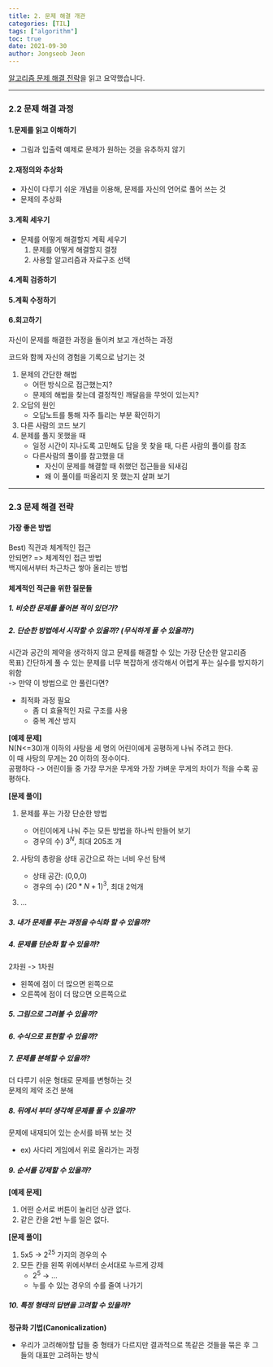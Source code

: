 ```yaml
---
title: 2. 문제 해결 개관
categories: [TIL]
tags: ["algorithm"]
toc: true
date: 2021-09-30
author: Jongseob Jeon
---
```



[알고리즘 문제 해결 전략](https://book.algospot.com/)을 읽고 요약했습니다.

---


### 2.2 문제 해결 과정
#### 1.문제를 읽고 이해하기
  - 그림과 입출력 예제로 문제가 원하는 것을 유추하지 않기

#### 2.재정의와 추상화
  - 자신이 다루기 쉬운 개념을 이용해, 문제를 자신의 언어로 풀어 쓰는 것
  - 문제의 추상화

#### 3.계획 세우기
  - 문제를 어떻게 해결할지 계획 세우기 
      1) 문제를 어떻게 해결할지 결정
      2) 사용할 알고리즘과 자료구조 선택

#### 4.계획 검증하기

#### 5.계획 수정하기

#### 6.회고하기
자신이 문제를 해결한 과정을 돌이켜 보고 개선하는 과정

코드와 함께 자신의 경험을 기록으로 남기는 것
1) 문제의 간단한 해법
    - 어떤 방식으로 접근했는지?
    - 문제의 해법을 찾는데 결정적인 깨달음을 무엇이 있는지?
2) 오답의 원인
    - 오답노트를 통해 자주 틀리는 부분 확인하기
3) 다른 사람의 코드 보기
4) 문제를 풀지 못했을 때
    - 일정 시간이 지나도록 고민해도 답을 못 찾을 때, 다른 사람의 풀이를 참조
    - 다른사람의 풀이를 참고했을 대
        - 자신이 문제를 해결할 때 취했던 접근들을 되새김
        - 왜 이 풀이를 떠올리지 못 했는지 살펴 보기

---

### 2.3 문제 해결 전략
#### 가장 좋은 방법
Best) 직관과 체계적인 접근  
안되면? => 체계적인 접근 방법  
백지에서부터 차근차근 쌓아 올리는 방법

#### 체계적인 적근을 위한 질문들
##### 1. 비슷한 문제를 풀어본 적이 있던가?
##### 2. 단순한 방법에서 시작할 수 있을까? (무식하게 풀 수 있을까?)
시간과 공간의 제약을 생각하지 않고 문제를 해결할 수 있는 가장 단순한 알고리즘  
목표) 간단하게 풀 수 있는 문제를 너무 복잡하게 생각해서 어렵게 푸는 실수를 방지하기 위함  
-> 만약 이 방법으로 안 풀린다면?
- 최적화 과정 필요
    - 좀 더 효율적인 자료 구조를 사용
    - 중복 계산 방지

**[예제 문제]**  
N(N<=30)개 이하의 사탕을 세 명의 어린이에게 공평하게 나눠 주려고 한다.  
이 때 사탕의 무게는 20 이하의 정수이다.  
공평하다 -> 어린이들 중 가장 무거운 무게와 가장 가벼운 무게의 차이가 적을 수록 공평하다.

**[문제 풀이]**  
1. 문제를 푸는 가장 단순한 방법
   - 어린이에게 나눠 주는 모든 방법을 하나씩 만들어 보기
   - 경우의 수) $3^N$, 최대 205조 개

2. 사탕의 총량을 상태 공간으로 하는 너비 우선 탐색
   - 상태 공간: (0,0,0)
   - 경우의 수) $(20*N+1)^3$, 최대 2억개

3. ...


##### 3. 내가 문제를 푸는 과정을 수식화 할 수 있을까?
##### 4. 문제를 단순화 할 수 있을까?
2차원 -> 1차원
- 왼쪽에 점이 더 많으면 왼쪽으로
- 오른쪽에 점이 더 많으면 오른쪽으로

##### 5. 그림으로 그려볼 수 있을까?
##### 6. 수식으로 표현할 수 있을까?
##### 7. 문제를 분해할 수 있을까?
더 다루기 쉬운 형태로 문제를 변형하는 것  
문제의 제약 조건 분해

##### 8. 뒤에서 부터 생각해 문제를 풀 수 있을까?
문제에 내재되어 있는 순서를 바꿔 보는 것
- ex) 사다리 게임에서 위로 올라가는 과정

##### 9. 순서를 강제할 수 있을까?
**[예제 문제]**  
1. 어떤 순서로 버튼이 눌리던 상관 없다.
2. 같은 칸을 2번 누를 일은 없다.


**[문제 풀이]**  
1. 5x5 -> $2^{25}$ 가지의 경우의 수
2. 모든 칸을 왼쪽 위에서부터 순서대로 누르게 강제
   - $2^5$ -> ...
   - 누를 수 있는 경우의 수를 줄여 나가기

##### 10. 특정 형태의 답변을 고려할 수 있을까?
**정규화 기법(Canonicalization)**  
- 우리가 고려해야할 답들 중 형태가 다르지만 결과적으로 똑같은 것들을 묶은 후 그들의 대표만 고려하는 방식
